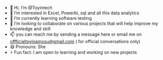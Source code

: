 - 👋 Hi, I’m @Toyintech
- 👀 I’m interested in Excel, Powerbi, sql and all this data analytics
- 🌱 I’m currently learning software testing
- 💞️ I’m looking to collaborate on various projects that will help improve my knowledge and skill
- 📫 you can reach me by sending a message here or email me on offficialtoyinamosu@gmail.com ( for official conversations only)
- 😄 Pronouns: She
- ⚡ Fun fact: I am  open to learning and working on new projects

<!---
Toyintech/Toyintech is a ✨ special ✨ repository because its `README.md` (this file) appears on your GitHub profile.
You can click the Preview link to take a look at your changes.
--->

